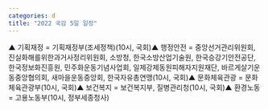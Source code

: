 ```yaml
---
categories: d
title: "2022 국감 5일 일정"
---
```

▲ 기획재정 = 기획재정부(조세정책)(10시, 국회)▲ 행정안전 = 중앙선거관리위원회, 진실화해를위한과거사정리위원회, 소방청, 한국소방산업기술원, 한국승강기안전공단, 한국정보화진흥원, 민주화운동기념사업회, 일제강제동원피해자지원재단, 바르게살기운동중앙협의회, 새마을운동중앙회, 한국자유총연맹(10시, 국회)▲ 문화체육관광 = 문화체육관광부(10시, 국회)▲ 보건복지 = 보건복지부, 질병관리청(10시, 국회)▲ 환경노동 = 고용노동부(10시, 정부세종청사)